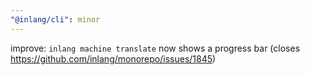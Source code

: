 ```yaml
---
"@inlang/cli": minor
---
```


improve: `inlang machine translate` now shows a progress bar (closes https://github.com/inlang/monorepo/issues/1845)
